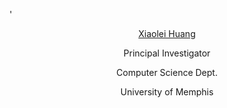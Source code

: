 '









<center><p><a href="https://www.memphis.edu/cs/people/faculty_pages/xiaolei-huang.php">Xiaolei Huang</a></p>
<p>Principal Investigator</p>
<p>Computer Science Dept.</p>
<p>University of Memphis</p></center>
